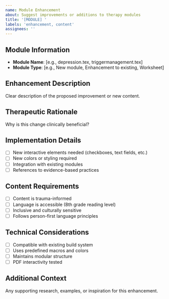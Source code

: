 ```yaml
---
name: Module Enhancement
about: Suggest improvements or additions to therapy modules
title: '[MODULE] '
labels: 'enhancement, content'
assignees: ''
---
```


## Module Information
- **Module Name**: [e.g., depression.tex, triggermanagement.tex]
- **Module Type**: [e.g., New module, Enhancement to existing, Worksheet]

## Enhancement Description
Clear description of the proposed improvement or new content.

## Therapeutic Rationale
Why is this change clinically beneficial?

## Implementation Details
- [ ] New interactive elements needed (checkboxes, text fields, etc.)
- [ ] New colors or styling required
- [ ] Integration with existing modules
- [ ] References to evidence-based practices

## Content Requirements
- [ ] Content is trauma-informed
- [ ] Language is accessible (8th grade reading level)
- [ ] Inclusive and culturally sensitive
- [ ] Follows person-first language principles

## Technical Considerations
- [ ] Compatible with existing build system
- [ ] Uses predefined macros and colors
- [ ] Maintains modular structure
- [ ] PDF interactivity tested

## Additional Context
Any supporting research, examples, or inspiration for this enhancement.